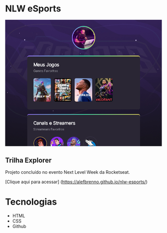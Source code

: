# NLW eSports

![preview](./.github/preview.png)

## Trilha Explorer

Projeto concluído no evento Next Level Week da Rocketseat.

[Clique aqui para acessar] (https://alefbrenno.github.io/nlw-esports/)

# Tecnologias
- HTML
- CSS
- Github
